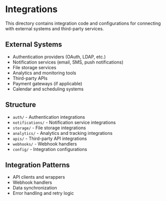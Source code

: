 # Integrations

This directory contains integration code and configurations for connecting with external systems and third-party services.

## External Systems
- Authentication providers (OAuth, LDAP, etc.)
- Notification services (email, SMS, push notifications)
- File storage services
- Analytics and monitoring tools
- Third-party APIs
- Payment gateways (if applicable)
- Calendar and scheduling systems

## Structure
- `auth/` - Authentication integrations
- `notifications/` - Notification service integrations
- `storage/` - File storage integrations
- `analytics/` - Analytics and tracking integrations
- `apis/` - Third-party API integrations
- `webhooks/` - Webhook handlers
- `config/` - Integration configurations

## Integration Patterns
- API clients and wrappers
- Webhook handlers
- Data synchronization
- Error handling and retry logic